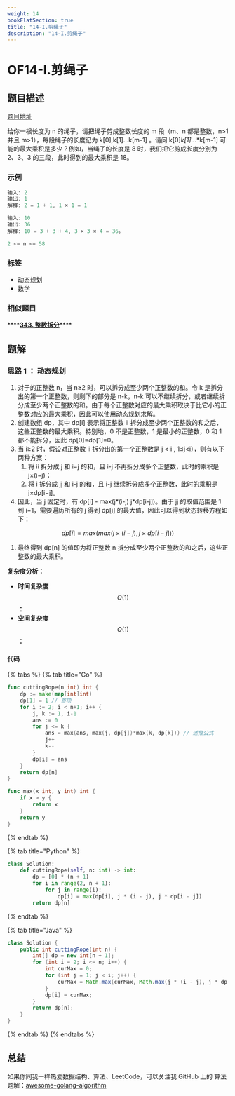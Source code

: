 ```yaml
---
weight: 14
bookFlatSection: true
title: "14-I.剪绳子"
description: "14-I.剪绳子"
---
```


# OF14-I.剪绳子

## 题目描述

[题目地址](https://leetcode-cn.com/problems/jian-sheng-zi-lcof/)

给你一根长度为 n 的绳子，请把绳子剪成整数长度的 m 段（m、n 都是整数，n&gt;1 并且 m&gt;1），每段绳子的长度记为 k\[0\],k\[1\]...k\[m-1\] 。请问 k\[0\]_k\[1\]_...\*k\[m-1\] 可能的最大乘积是多少？例如，当绳子的长度是 8 时，我们把它剪成长度分别为 2、3、3 的三段，此时得到的最大乘积是 18。

### **示例**

```go
输入: 2
输出: 1
解释: 2 = 1 + 1, 1 × 1 = 1

输入: 10
输出: 36
解释: 10 = 3 + 3 + 4, 3 × 3 × 4 = 36。

2 <= n <= 58
```

### 标签

- 动态规划
- 数学

### 相似题目

\*\*\*\*[**343. 整数拆分**](https://leetcode-cn.com/problems/integer-break/)\*\*\*\*

## 题解

### 思路 1 ： 动态规划

1. 对于的正整数 n，当 n≥2 时，可以拆分成至少两个正整数的和。令 k 是拆分出的第一个正整数，则剩下的部分是 n-k，n-k 可以不继续拆分，或者继续拆分成至少两个正整数的和。由于每个正整数对应的最大乘积取决于比它小的正整数对应的最大乘积，因此可以使用动态规划求解。
2. 创建数组 dp，其中 dp\[i\] 表示将正整数 ii 拆分成至少两个正整数的和之后，这些正整数的最大乘积。特别地，0 不是正整数，1 是最小的正整数，0 和 1 都不能拆分，因此 dp\[0\]=dp\[1\]=0。
3. 当 i≥2 时，假设对正整数 ii 拆分出的第一个正整数是 j &lt; i , 1≤j&lt;i），则有以下两种方案：
   1. 将 ii 拆分成 j 和 i−j 的和，且 i-j 不再拆分成多个正整数，此时的乘积是 j×\(i−j\)；
   2. 将 i 拆分成 jj 和 i-j 的和，且 i-j 继续拆分成多个正整数，此时的乘积是 j×dp\[i−j\]。
4. 因此，当 j 固定时，有 dp\[i\] - max\(j\*\(i-j\) j\*dp\[i-j\]\)。由于 jj 的取值范围是 1 到 i−1，需要遍历所有的 j 得到 dp\[i\] 的最大值，因此可以得到状态转移方程如下：

$$
dp[i] = max( max (j \times (i-j) , j \times  dp[i-j]))
$$

1. 最终得到 dp\[n\] 的值即为将正整数 n 拆分成至少两个正整数的和之后，这些正整数的最大乘积。

**复杂度分析：**

- **时间复杂度**$$O(1)$$**：**
- **空间复杂度**$$O(1)$$**：**

#### 代码

{% tabs %}
{% tab title="Go" %}

```go
func cuttingRope(n int) int {
    dp := make(map[int]int)
    dp[1] = 1 // 首项
    for i := 2; i < n+1; i++ {
        j, k := 1, i-1
        ans := 0
        for j <= k {
            ans = max(ans, max(j, dp[j])*max(k, dp[k])) // 递推公式
            j++
            k--
        }
        dp[i] = ans
    }
    return dp[n]
}

func max(x int, y int) int {
    if x > y {
        return x
    }
    return y
}
```

{% endtab %}

{% tab title="Python" %}

```python
class Solution:
    def cuttingRope(self, n: int) -> int:
        dp = [0] * (n + 1)
        for i in range(2, n + 1):
            for j in range(i):
                dp[i] = max(dp[i], j * (i - j), j * dp[i - j])
        return dp[n]
```

{% endtab %}

{% tab title="Java" %}

```java
class Solution {
    public int cuttingRope(int n) {
        int[] dp = new int[n + 1];
        for (int i = 2; i <= n; i++) {
            int curMax = 0;
            for (int j = 1; j < i; j++) {
                curMax = Math.max(curMax, Math.max(j * (i - j), j * dp[i - j]));
            }
            dp[i] = curMax;
        }
        return dp[n];
    }
}
```

{% endtab %}
{% endtabs %}

## 总结

如果你同我一样热爱数据结构、算法、LeetCode，可以关注我 GitHub 上的 算法 题解：[awesome-golang-algorithm](https://github.com/Golang-Solutions/awesome-golang-algorithm)
